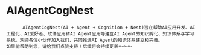 # AIAgentCogNest
          AIAgentCogNest(AI + Agent + Cognition + Nest)旨在帮助AI应用开发、AI工程化、AI爱好者、软件应用转AI Agent应用等建立AI Agent的知识孵化、知识体系与学习系统。欢迎各位小伙伴加入我们，共同推进AI Agent的知识体系建立和完善。
    如果能帮助到您，请给我们点赞支持！后续将会持续更新～～～

